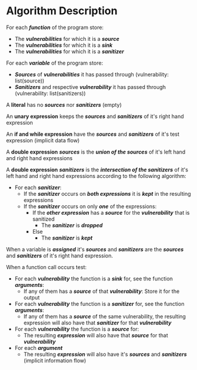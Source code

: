 # Algorithm Description

For each ***function*** of the program store:
  * The ***vulnerabilities*** for which it is a ***source***
  * The ***vulnerabilities*** for which it is a ***sink***
  * The ***vulnerabilities*** for which it is a ***sanitizer***

For each ***variable*** of the program store:
  * ***Sources*** of ***vulnerabilities*** it has passed through (vulnerability: list(source))
  * ***Sanitizers*** and respective ***vulnerability*** it has passed through (vulnerability: list(sanitizers))

A **literal** has no ***sources*** nor ***sanitizers*** (empty)

An **unary expression** keeps the ***sources*** and ***sanitizers*** of it's right hand expression

An **if and while expression** have the ***sources*** and ***sanitizers*** of it's test expression (implicit data flow)

A **double expression** ***sources*** is the ***union of the sources*** of it's left hand and right hand expressions

A **double expression** ***sanitizers*** is the ***intersection of the sanitizers*** of it's left hand and right hand expressions according to the following algorithm:
   * For each ***sanitizer***:
     * If the ***sanitizer*** occurs on ***both expressions*** it is ***kept*** in the resulting expressions
     * If the ***sanitizer*** occurs on only ***one*** of the expressions:
       * If the ***other expression*** has a ***source*** for the ***vulnerability*** that is sanitized
         * The ***sanitizer*** is ***dropped***
       * Else
         * The ***sanitizer*** is ***kept***

When a variable is ***assigned*** it's ***sources*** and ***sanitizers*** are the ***sources*** and ***sanitizers*** of it's right hand expression.

When a function call occurs test:
  * For each ***vulnerability*** the function is a ***sink*** for, see the function ***arguments***:
    * If any of them has a ***source*** of that ***vulnerability***: Store it for the output
  * For each ***vulnerability*** the function is a ***sanitizer*** for, see the function ***arguments***:
    * If any of them has a ***source*** of the same vulnerability, the resulting expression will also have that ***sanitizer*** for that ***vulnerability***
  * For each ***vulnerability*** the function is a ***source*** for:
    * The resulting ***expression*** will also have that ***source*** for that ***vulnerability***
  * For each ***argument***
    * The resulting ***expression*** will also have it's ***sources*** and ***sanitizers*** (implicit information flow)
